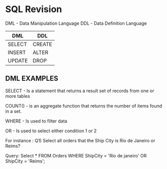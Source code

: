 #               SQL Revision
 DML - Data Manipulation Language
 DDL - Data Definition Language

| DML    | DDL    |
|--------|--------|
| SELECT | CREATE |
| INSERT | ALTER  |
| UPDATE | DROP   |

## DML EXAMPLES
SELECT - Is a statement that returns a result set of records from one or more tables

COUNT() - is an aggregate function that returns the number of items found in a set.  

WHERE  - Is used to filter data

OR  - Is used to select either condition 1 or 2

For instance :
Q1) Select all orders that the Ship City is Rio de Janeiro or Reims?

Query: Select * FROM Orders WHERE ShipCity = 'Rio de janeiro' OR ShipCity = 'Reims';
